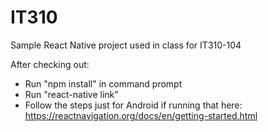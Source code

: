 # IT310

Sample React Native project used in class for IT310-104

After checking out:

- Run "npm install" in command prompt
- Run "react-native link"
- Follow the steps just for Android if running that here: https://reactnavigation.org/docs/en/getting-started.html
